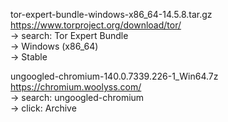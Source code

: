tor-expert-bundle-windows-x86_64-14.5.8.tar.gz  
https://www.torproject.org/download/tor/  
-> search: Tor Expert Bundle  
-> Windows (x86_64)  
-> Stable  



ungoogled-chromium-140.0.7339.226-1_Win64.7z  
https://chromium.woolyss.com/  
-> search: ungoogled-chromium  
-> click: Archive  

